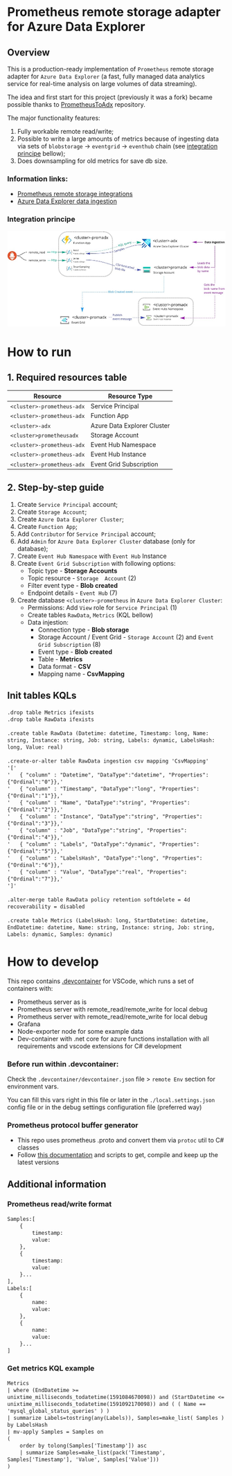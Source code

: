 # Prometheus remote storage adapter for Azure Data Explorer

## Overview

This is a production-ready implementation of `Prometheus` remote storage adapter for `Azure Data Explorer` (a fast, fully managed data analytics service for real-time analysis on large volumes of data streaming).

The idea and first start for this project (previously it was a fork) became possible thanks to [PrometheusToAdx](https://github.com/cosh/PrometheusToAdx) repository.

The major functionality features:
1) Fully workable remote read/write;
1) Possible to write a large amounts of metrics because of ingesting data via sets of `blobstorage` -> `eventgrid` -> `eventhub` chain (see [integration principe](#integration_principe) bellow);
2) Does downsampling for old metrics for save db size.

### Information links:
* [Prometheus remote storage integrations](https://prometheus.io/docs/prometheus/latest/storage/#remote-storage-integrations)
* [Azure Data Explorer data ingestion](https://docs.microsoft.com/en-us/azure/data-explorer/ingest-data-overview)

### Integration principe

![Ingestion flow](docs/img/01.jpg)

# How to run

## 1. Required resources table

Resource | Resource Type
---|---
`<cluster>-prometheus-adx` | Service Principal
`<cluster>-prometheus-adx` | Function App
`<cluster>-adx` | Azure Data Explorer Cluster
`<cluster>prometheusadx`  | Storage  Account
`<cluster>-prometheus-adx` | Event Hub Namespace
`<cluster>-prometheus-adx` | Event Hub Instance
`<cluster>-prometheus-adx` | Event Grid Subscription

## 2. Step-by-step guide

1) Create `Service Principal` account;
2) Create `Storage Account`;
3) Create `Azure Data Explorer Cluster`;
4) Create `Function App`;
5) Add `Contributor` for `Service Principal` account;
6) Add `Admin` for `Azure Data Explorer Cluster` database (only for database);
7) Create `Event Hub Namespace` with `Event Hub` Instance
8) Create `Event Grid Subscription` with following options:
	* Topic type - **Storage Accounts**
	* Topic resource - `Storage  Account` (2)
	* Filter event type - **Blob created**
	* Endpoint details - `Event Hub` (7)
9) Create database `<cluster>-prometheus` in `Azure Data Explorer Cluster`:
	* Permissions: Add `View` role for `Service Principal` (1)
	* Create tables `RawData`, `Metrics` (KQL bellow)
	* Data injestion:
		* Connection type - **Blob storage**
		* Storage Account / Event Grid - `Storage Account` (2) and `Event Grid Subscription` (8)
		* Event type - **Blob created**
		* Table - **Metrics**
		* Data format - **CSV**
		* Mapping name - **CsvMapping**

## Init tables KQLs

```
.drop table Metrics ifexists
.drop table RawData ifexists

.create table RawData (Datetime: datetime, Timestamp: long, Name: string, Instance: string, Job: string, Labels: dynamic, LabelsHash: long, Value: real)

.create-or-alter table RawData ingestion csv mapping 'CsvMapping'
'['
'   { "column" : "Datetime", "DataType":"datetime", "Properties":{"Ordinal":"0"}},'
'   { "column" : "Timestamp", "DataType":"long", "Properties":{"Ordinal":"1"}},'
'   { "column" : "Name", "DataType":"string", "Properties":{"Ordinal":"2"}},'
'   { "column" : "Instance", "DataType":"string", "Properties":{"Ordinal":"3"}},'
'   { "column" : "Job", "DataType":"string", "Properties":{"Ordinal":"4"}},'
'   { "column" : "Labels", "DataType":"dynamic", "Properties":{"Ordinal":"5"}},'
'   { "column" : "LabelsHash", "DataType":"long", "Properties":{"Ordinal":"6"}},'
'   { "column" : "Value", "DataType":"real", "Properties":{"Ordinal":"7"}},'
']'

.alter-merge table RawData policy retention softdelete = 4d recoverability = disabled

.create table Metrics (LabelsHash: long, StartDatetime: datetime, EndDatetime: datetime, Name: string, Instance: string, Job: string, Labels: dynamic, Samples: dynamic)
```

# How to develop

This repo contains [.devcontainer](https://code.visualstudio.com/docs/remote/containers) for VSCode, which runs a set of containers with:
* Prometheus server as is
* Prometheus server with remote_read/remote_write for local debug
* Prometheus server with remote_read/remote_write for local debug
* Grafana
* Node-exporter node for some example data
* Dev-container with .net core for azure functions installation with all requirements and vscode extensions for C# development

### Before run within .devcontainer:

Check the `.devcontainer/devcontainer.json` file > `remote Env` section for environment vars. 

You can fill this vars right in this file or later in the `./local.settings.json` config file or in the debug settings configuration file (preferred way)

### Prometheus protocol buffer generator

* This repo uses prometheus .proto and convert them via `protoc` util to C# classes
* Follow [this documentation](PrometheusHelper/proto/README.MD) and scripts to get, compile and keep up the latest versions

## Additional information

### Prometheus read/write format

```
Samples:[
	{
		timestamp:
		value:
	},
	{
		timestamp:
		value:
	}...
],
Labels:[
    {
		name:
		value:
	},
	{
		name:
		value:
	}...
]
```

### Get metrics KQL example
```
Metrics
| where (EndDatetime >= unixtime_milliseconds_todatetime(1591084670098)) and (StartDatetime <= unixtime_milliseconds_todatetime(1591092170098)) and ( ( Name == 'mysql_global_status_queries' ) )
| summarize Labels=tostring(any(Labels)), Samples=make_list( Samples ) by LabelsHash
| mv-apply Samples = Samples on
(
    order by tolong(Samples['Timestamp']) asc
    | summarize Samples=make_list(pack('Timestamp', Samples['Timestamp'], 'Value', Samples['Value']))
)
```
